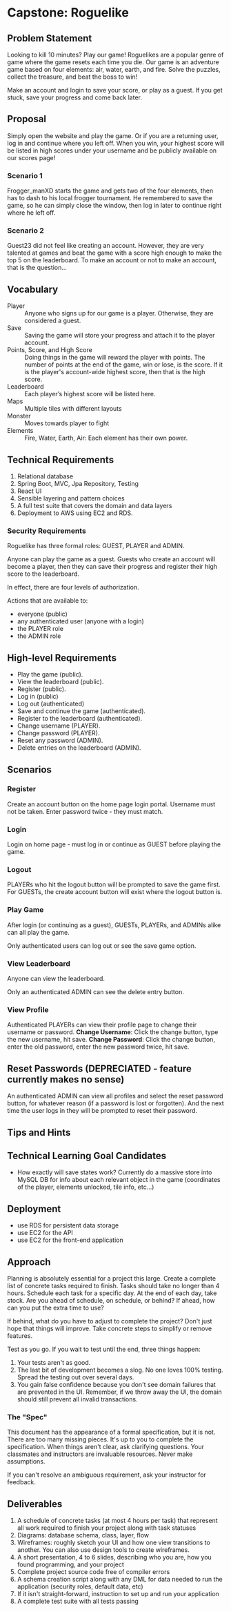 # Capstone: Roguelike

## Problem Statement
Looking to kill 10 minutes? Play our game! Roguelikes are a popular genre of game where the game resets each time you die. Our game is an adventure game based on four elements: air, water, earth, and fire. Solve the puzzles, collect the treasure, and beat the boss to win!

Make an account and login to save your score, or play as a guest. If you get stuck, save your progress and come back later.


## Proposal

Simply open the website and play the game. Or if you are a returning user, log in and continue where you left off. When you win, your highest score will be listed in high scores under your username and be publicly available on our scores page!

### Scenario 1

Frogger_manXD starts the game and gets two of the four elements, then has to dash to his local frogger tournament. He remembered to save the game, so he can simply close the window, then log in later to continue right where he left off.

### Scenario 2

Guest23 did not feel like creating an account. However, they are very talented at games and beat the game with a score high enough to make the top 5 on the leaderboard. To make an account or not to make an account, that is the question…

## Vocabulary

<dl>
<dt>Player</dt>
<dd>Anyone who signs up for our game is a player. Otherwise, they are considered a guest.</dd>
<dt>Save</dt>
<dd>Saving the game will store your progress and attach it to the player account. </dd>
<dt>Points, Score, and High Score</dt>
<dd>Doing things in the game will reward the player with points. The number of points at the end of the game, win or lose, is the score. If it is the player's account-wide highest score, then that is the high score. </dd>
<dt>Leaderboard</dt>
<dd>Each player’s highest score will be listed here. </dd>
<dt>Maps</dt>
<dd>Multiple tiles with different layouts</dd>
<dt>Monster</dt>
<dd>Moves towards player to fight </dd>
<dt>Elements</dt>
<dd>Fire, Water, Earth, Air: Each element has their own power. </dd>
</dl>



## Technical Requirements

1. Relational database
2. Spring Boot, MVC, Jpa Repository, Testing
3. React UI
4. Sensible layering and pattern choices
5. A full test suite that covers the domain and data layers
6. Deployment to AWS using EC2 and RDS.

### Security Requirements

Roguelike has three formal roles: GUEST, PLAYER and ADMIN. 

Anyone can play the game as a guest. Guests who create an account will become a player, then they can save their progress and register their high score to the leaderboard.

In effect, there are four levels of authorization. 

Actions that are available to:
- everyone (public)
- any authenticated user (anyone with a login)
- the PLAYER role
- the ADMIN role

## High-level Requirements

- Play the game (public).
- View the leaderboard (public).
- Register (public).
- Log in (public)
- Log out (authenticated)
- Save and continue the game (authenticated).
- Register to the leaderboard (authenticated).
- Change username (PLAYER).
- Change password (PLAYER).
- Reset any password (ADMIN).
- Delete entries on the leaderboard (ADMIN).

## Scenarios

### Register
Create an account button on the home page login portal.
Username must not be taken.
Enter password twice - they must match.


### Login
Login on home page - must log in or continue as GUEST before playing the game.


### Logout
PLAYERs who hit the logout button will be prompted to save the game first. 
For GUESTs, the create account button will exist where the logout button is.


### Play Game

After login (or continuing as a guest), GUESTs, PLAYERs, and ADMINs alike can all play the game. 

Only authenticated users can log out or see the save game option. 


### View Leaderboard

Anyone can view the leaderboard.

Only an authenticated ADMIN can see the delete entry button.


### View Profile

Authenticated PLAYERs can view their profile page to change their username or password. 
**Change Username**: Click the change button, type the new username, hit save.
**Change Password**: Click the change button, enter the old password, enter the new password twice, hit save.


## Reset Passwords (DEPRECIATED - feature currently makes no sense) 

An authenticated ADMIN can view all profiles and select the reset password button, for whatever reason (if a password is lost or forgotten). And the next time the user logs in they will be prompted to reset their password.


## Tips and Hints

## Technical Learning Goal Candidates

- How exactly will save states work? Currently do a massive store into MySQL DB for info about each relevant object in the game (coordinates of the player, elements unlocked, tile info, etc…)


## Deployment

- use RDS for persistent data storage
- use EC2 for the API
- use EC2 for the front-end application


## Approach

Planning is absolutely essential for a project this large. Create a complete list of concrete tasks required to finish. Tasks should take no longer than 4 hours. Schedule each task for a specific day. At the end of each day, take stock. Are you ahead of schedule, on schedule, or behind? If ahead, how can you put the extra time to use? 

If behind, what do you have to adjust to complete the project? Don't just hope that things will improve. Take concrete steps to simplify or remove features.

Test as you go. If you wait to test until the end, three things happen:
1. Your tests aren't as good.
2. The last bit of development becomes a slog. No one loves 100% testing. Spread the testing out over several days.
3. You gain false confidence because you don't see domain failures that are prevented in the UI. Remember, if we throw away the UI, the domain should still prevent all invalid transactions.


### The "Spec"

This document has the appearance of a formal specification, but it is not. There are too many missing pieces. It's up to you to complete the specification. When things aren't clear, ask clarifying questions. Your classmates and instructors are invaluable resources. Never make assumptions.

If you can't resolve an ambiguous requirement, ask your instructor for feedback.

## Deliverables

1. A schedule of concrete tasks (at most 4 hours per task) that represent all work required to finish your project along with task statuses
2. Diagrams: database schema, class, layer, flow
3. Wireframes: roughly sketch your UI and how one view transitions to another. You can also use design tools to create wireframes.
4. A short presentation, 4 to 6 slides, describing who you are, how you found programming, and your project
5. Complete project source code free of compiler errors
6. A schema creation script along with any DML for data needed to run the application (security roles, default data, etc)
7. If it isn't straight-forward, instruction to set up and run your application
8. A complete test suite with all tests passing

